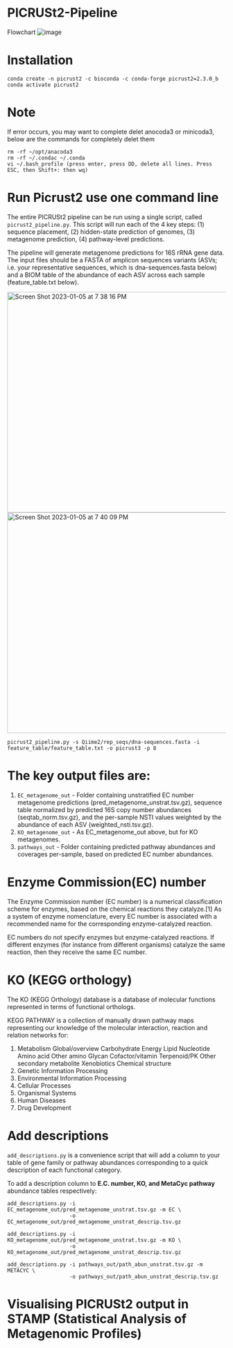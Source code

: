 # PICRUSt2-Pipeline
Flowchart
![image](https://user-images.githubusercontent.com/100873921/210913670-b41bc185-d372-45f7-ad2e-0ef5a97c9bf5.png)

# Installation
```
conda create -n picrust2 -c bioconda -c conda-forge picrust2=2.3.0_b
conda activate picrust2
```
# Note
If error occurs, you may want to complete delet anocoda3 or minicoda3, below are the commands for completely delet them

```
rm -rf ~/opt/anacoda3
rm -rf ~/.condac ~/.conda
vi ~/.bash_profile (press enter, press DD, delete all lines. Press ESC, then Shift+: then wq)
```

# Run Picrust2 use one command line
The entire PICRUSt2 pipeline can be run using a single script, called `picrust2_pipeline.py`. This script will run each of the 4 key steps: (1) sequence placement, (2) hidden-state prediction of genomes, (3) metagenome prediction, (4) pathway-level predictions.

The pipeline will generate metagenome predictions for 16S rRNA gene data. The input files should be a FASTA of amplicon sequences variants (ASVs; i.e. your representative sequences, which is dna-sequences.fasta  below) and a BIOM table of the abundance of each ASV across each sample (feature_table.txt below).

<img width="507" alt="Screen Shot 2023-01-05 at 7 38 16 PM" src="https://user-images.githubusercontent.com/100873921/210912180-f3ed1cd2-9427-4e0e-9122-26fc99accf13.png"> <img width="507" alt="Screen Shot 2023-01-05 at 7 40 09 PM" src="https://user-images.githubusercontent.com/100873921/210912380-9ef77b44-223d-43d3-80fd-e535aabbc5f6.png">

```
picrust2_pipeline.py -s Qiime2/rep_seqs/dna-sequences.fasta -i feature_table/feature_table.txt -o picrust3 -p 8
```

# The key output files are:

1. `EC_metagenome_out` - Folder containing unstratified EC number metagenome predictions (pred_metagenome_unstrat.tsv.gz), sequence table normalized by predicted 16S copy number abundances (seqtab_norm.tsv.gz), and the per-sample NSTI values weighted by the abundance of each ASV (weighted_nsti.tsv.gz).
2. `KO_metagenome_out` - As EC_metagenome_out above, but for KO metagenomes.
3. `pathways_out` - Folder containing predicted pathway abundances and coverages per-sample, based on predicted EC number abundances.

# Enzyme Commission(EC) number
The Enzyme Commission number (EC number) is a numerical classification scheme for enzymes, based on the chemical reactions they catalyze.[1] As a system of enzyme nomenclature, every EC number is associated with a recommended name for the corresponding enzyme-catalyzed reaction.

EC numbers do not specify enzymes but enzyme-catalyzed reactions. If different enzymes (for instance from different organisms) catalyze the same reaction, then they receive the same EC number.

# KO (KEGG orthology)
The KO (KEGG Orthology) database is a database of molecular functions represented in terms of functional orthologs.

KEGG PATHWAY is a collection of manually drawn pathway maps representing our knowledge of the molecular interaction, reaction and relation networks for:
1. Metabolism
    Global/overview   Carbohydrate   Energy   Lipid   Nucleotide   Amino acid   Other amino   Glycan
    Cofactor/vitamin   Terpenoid/PK   Other secondary metabolite   Xenobiotics   Chemical structure
2. Genetic Information Processing
3. Environmental Information Processing
4. Cellular Processes
5. Organismal Systems
6. Human Diseases
7. Drug Development

# Add descriptions 
`add_descriptions.py` is a convenience script that will add a column to your table of gene family or pathway abundances corresponding to a quick description of each functional category. 

To add a description column to **E.C. number, KO, and MetaCyc pathway** abundance tables respectively:
```
add_descriptions.py -i EC_metagenome_out/pred_metagenome_unstrat.tsv.gz -m EC \
                    -o EC_metagenome_out/pred_metagenome_unstrat_descrip.tsv.gz

add_descriptions.py -i KO_metagenome_out/pred_metagenome_unstrat.tsv.gz -m KO \
                    -o KO_metagenome_out/pred_metagenome_unstrat_descrip.tsv.gz

add_descriptions.py -i pathways_out/path_abun_unstrat.tsv.gz -m METACYC \
                    -o pathways_out/path_abun_unstrat_descrip.tsv.gz
```

# Visualising PICRUSt2 output in STAMP (Statistical Analysis of Metagenomic Profiles)

